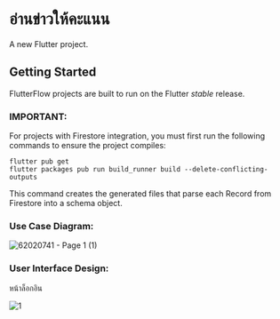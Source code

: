 # อ่านข่าวให้คะแนน

A new Flutter project.

## Getting Started

FlutterFlow projects are built to run on the Flutter _stable_ release.

### IMPORTANT:

For projects with Firestore integration, you must first run the following commands to ensure the project compiles:

```
flutter pub get
flutter packages pub run build_runner build --delete-conflicting-outputs
```

This command creates the generated files that parse each Record from Firestore into a schema object.

### Use Case Diagram:

![62020741 - Page 1 (1)](https://user-images.githubusercontent.com/86650262/159618180-723cdd44-9ef2-48bb-bff5-086c354bf72c.jpg)

### User Interface Design:

หน้าล็อกอิน

![1](https://user-images.githubusercontent.com/86650262/159619021-5a56b59b-20ef-4c66-ba8e-30af0535203b.png)
